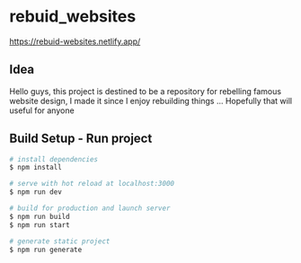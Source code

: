 # rebuid_websites

https://rebuid-websites.netlify.app/

## Idea 

Hello guys, this project is destined to be a repository for rebelling famous website design, I made it since I enjoy rebuilding things ... Hopefully that will useful for anyone

## Build Setup - Run project

```bash
# install dependencies
$ npm install

# serve with hot reload at localhost:3000
$ npm run dev

# build for production and launch server
$ npm run build
$ npm run start

# generate static project
$ npm run generate
```

